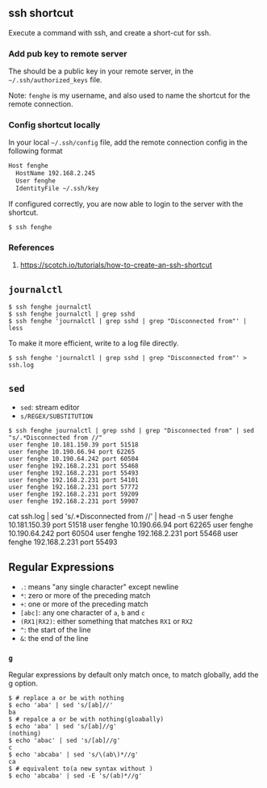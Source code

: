 ## ssh shortcut
Execute a command with ssh, and create a short-cut for ssh.

### Add pub key to remote server
The should be a public key in your remote server, in the `~/.ssh/authorized_keys` file.

Note: `fenghe` is my username, and also used to name the shortcut for the remote connection.

### Config shortcut locally
In your local `~/.ssh/config` file, add the remote connection config in the following format

```bash
Host fenghe
  HostName 192.168.2.245 
  User fenghe
  IdentityFile ~/.ssh/key
```

If configured correctly, you are now able to login to the server with the shortcut.

```ssh
$ ssh fenghe
```

### References
1. https://scotch.io/tutorials/how-to-create-an-ssh-shortcut

## `journalctl`

```console
$ ssh fenghe journalctl
$ ssh fenghe journalctl | grep sshd
$ ssh fenghe 'journalctl | grep sshd | grep "Disconnected from"' | less
```

To make it more efficient, write to a log file directly.

```console
$ ssh fenghe 'journalctl | grep sshd | grep "Disconnected from"' > ssh.log
```
## `sed`
- `sed`: stream editor
- `s/REGEX/SUBSTITUTION`

```console
$ ssh fenghe journalctl | grep sshd | grep "Disconnected from" | sed "s/.*Disconnected from //"
user fenghe 10.181.150.39 port 51518
user fenghe 10.190.66.94 port 62265
user fenghe 10.190.64.242 port 60504
user fenghe 192.168.2.231 port 55468
user fenghe 192.168.2.231 port 55493
user fenghe 192.168.2.231 port 54101
user fenghe 192.168.2.231 port 57772
user fenghe 192.168.2.231 port 59209
user fenghe 192.168.2.231 port 59907
```

cat ssh.log | sed 's/.*Disconnected from //' | head -n 5
user fenghe 10.181.150.39 port 51518
user fenghe 10.190.66.94 port 62265
user fenghe 10.190.64.242 port 60504
user fenghe 192.168.2.231 port 55468
user fenghe 192.168.2.231 port 55493

## Regular Expressions
- `.`: means "any single character" except newline
- `*`: zero or more of the preceding match
- `+`: one or more of the preceding match
- `[abc]`: any one character of `a`, `b` and `c`
- `(RX1|RX2)`: either something that matches `RX1` or `RX2`
- `^`: the start of the line
- `&`: the end of the line

### `g`
Regular expressions by default only match once, to match globally, add the g option.
```console
$ # replace a or be with nothing
$ echo 'aba' | sed 's/[ab]//' 
ba
$ # repalce a or be with nothing(gloabally)
$ echo 'aba' | sed 's/[ab]//g'
(nothing)
$ echo 'abac' | sed 's/[ab]//g'
c
$ echo 'abcaba' | sed 's/\(ab\)*//g'
ca
$ # equivalent to(a new syntax without )
$ echo 'abcaba' | sed -E 's/(ab)*//g'
```